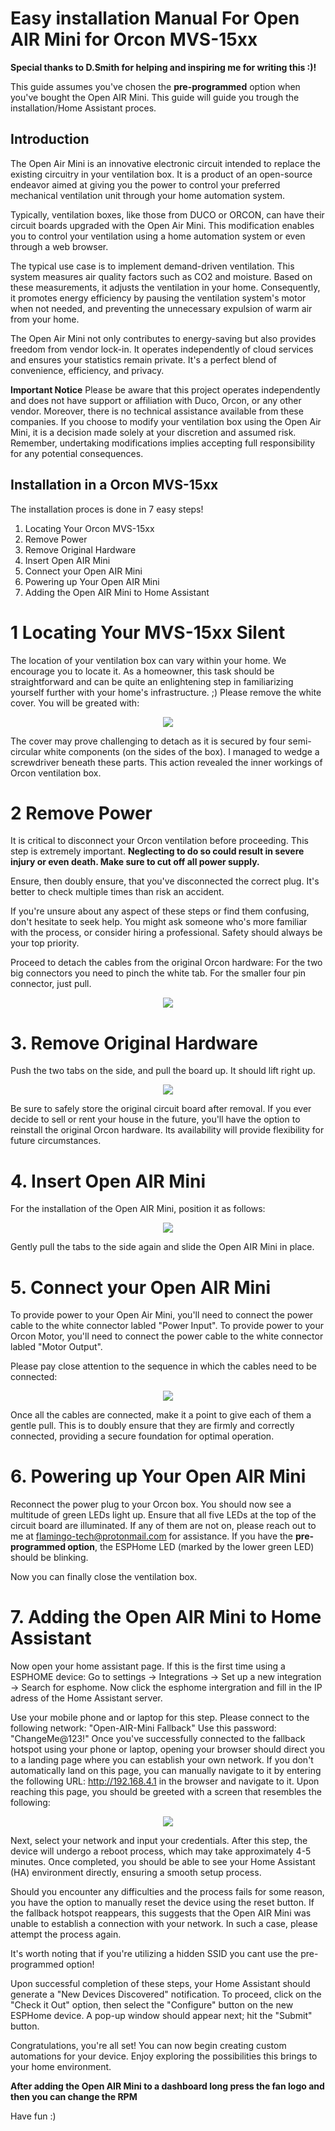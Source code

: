  # Easy installation Manual For Open AIR Mini for Orcon MVS-15xx

 **Special thanks to D.Smith for helping and inspiring me for writing this :)!**

 This guide assumes you've chosen the **pre-programmed** option when you've bought the Open AIR Mini. This guide will guide you trough the installation/Home Assistant proces.

 ## Introduction

The Open Air Mini is an innovative electronic circuit intended to replace the existing circuitry in your ventilation box. It is a product of an open-source endeavor aimed at giving you the power to control your preferred mechanical ventilation unit through your home automation system.

Typically, ventilation boxes, like those from DUCO or ORCON, can have their circuit boards upgraded with the Open Air Mini. This modification enables you to control your ventilation using a home automation system or even through a web browser.

The typical use case is to implement demand-driven ventilation. This system measures air quality factors such as CO2 and moisture. Based on these measurements, it adjusts the ventilation in your home. Consequently, it promotes energy efficiency by pausing the ventilation system's motor when not needed, and preventing the unnecessary expulsion of warm air from your home.

The Open Air Mini not only contributes to energy-saving but also provides freedom from vendor lock-in. It operates independently of cloud services and ensures your statistics remain private. It's a perfect blend of convenience, efficiency, and privacy.

**Important Notice**
Please be aware that this project operates independently and does not have support or affiliation with Duco, Orcon, or any other vendor. Moreover, there is no technical assistance available from these companies. If you choose to modify your ventilation box using the Open Air Mini, it is a decision made solely at your discretion and assumed risk. Remember, undertaking modifications implies accepting full responsibility for any potential consequences.


 ## Installation in a Orcon MVS-15xx

 The installation proces is done in 7 easy steps!

 1. Locating Your Orcon MVS-15xx
 2. Remove Power
 3. Remove Original Hardware
 4. Insert Open AIR Mini
 5. Connect your Open AIR Mini
 6. Powering up Your Open AIR Mini
 7. Adding the Open AIR Mini to Home Assistant

# 1 Locating Your MVS-15xx Silent

The location of your ventilation box can vary within your home. We encourage you to locate it. As a homeowner, this task should be straightforward and can be quite an enlightening step in familiarizing yourself further with your home's infrastructure. ;)
Please remove the white cover. You will be greated with:
<p align="center">
  <img src="https://github.com/Flamingo-tech/Open-AIR/blob/main/Open%20AIR%20Mini/Pictures/1_Orcon.jpg"/>
</p>

The cover may prove challenging to detach as it is secured by four semi-circular white components (on the sides of the box). I managed to wedge a screwdriver beneath these parts. This action revealed the inner workings of Orcon ventilation box.

# 2 Remove Power

It is critical to disconnect your Orcon ventilation before proceeding. This step is extremely important. **Neglecting to do so could result in severe injury or even death. Make sure to cut off all power supply.**

Ensure, then doubly ensure, that you've disconnected the correct plug. It's better to check multiple times than risk an accident.

If you're unsure about any aspect of these steps or find them confusing, don't hesitate to seek help. You might ask someone who's more familiar with the process, or consider hiring a professional. Safety should always be your top priority.

Proceed to detach the cables from the original Orcon hardware:
For the two big connectors you need to pinch the white tab. For the smaller four pin connector, just pull.
<p align="center">
  <img src="https://github.com/Flamingo-tech/Open-AIR/blob/main/Open%20AIR%20Mini/Pictures/2_Orcon.jpg"/>
</p>


# 3. Remove Original Hardware

Push the two tabs on the side, and pull the board up. It should lift right up.
<p align="center">
  <img src="https://github.com/Flamingo-tech/Open-AIR/blob/main/Open%20AIR%20Mini/Pictures/3_Orcon.jpg"/>
</p>


Be sure to safely store the original circuit board after removal. If you ever decide to sell or rent your house in the future, you'll have the option to reinstall the original Orcon hardware. Its availability will provide flexibility for future circumstances.

# 4. Insert Open AIR Mini

For the installation of the Open AIR Mini, position it as follows:
<p align="center">
  <img src="https://github.com/Flamingo-tech/Open-AIR/blob/main/Open%20AIR%20Mini/Pictures/4_Orcon.jpg"/>
</p>

Gently pull the tabs to the side again and slide the Open AIR Mini in place.

# 5. Connect your Open AIR Mini

To provide power to your Open Air Mini, you'll need to connect the power cable to the white connector labled "Power Input". 
To provide power to your Orcon Motor, you'll need to connect the power cable to the white connector labled "Motor Output". 

Please pay close attention to the sequence in which the cables need to be connected:
<p align="center">
  <img src="https://github.com/Flamingo-tech/Open-AIR/blob/main/Open%20AIR%20Mini/Pictures/5_Orcon.jpg"/>
</p>

Once all the cables are connected, make it a point to give each of them a gentle pull. This is to doubly ensure that they are firmly and correctly connected, providing a secure foundation for optimal operation.

# 6. Powering up Your Open AIR Mini

Reconnect the power plug to your Orcon box. You should now see a multitude of green LEDs light up.
Ensure that all five LEDs at the top of the circuit board are illuminated. If any of them are not on, please reach out to me at flamingo-tech@protonmail.com for assistance.
If you have the **pre-programmed option**, the ESPHome LED (marked by the lower green LED) should be blinking.

Now you can finally close the ventilation box.

# 7. Adding the Open AIR Mini to Home Assistant

Now open your home assistant page.
If this is the first time using a ESPHOME device:
Go to settings -> Integrations -> Set up a new integration -> Search for esphome.
Now click the esphome intergration and fill in the IP adress of the Home Assistant server. 

Use your mobile phone and or laptop for this step. Please connect to the following network: "Open-AIR-Mini Fallback"
Use this password: "ChangeMe@123!"
Once you've successfully connected to the fallback hotspot using your phone or laptop, opening your browser should direct you to a landing page where you can establish your own network.
If you don't automatically land on this page, you can manually navigate to it by entering the following URL: http://192.168.4.1 in the browser and navigate to it.
Upon reaching this page, you should be greeted with a screen that resembles the following:
<p align="center">
  <img src="https://github.com/Flamingo-tech/Open-AIR/blob/main/Open%20AIR%20Mini/Pictures/13.png"/>
</p>

Next, select your network and input your credentials. After this step, the device will undergo a reboot process, which may take approximately 4-5 minutes. Once completed, you should be able to see your Home Assistant (HA) environment directly, ensuring a smooth setup process.

Should you encounter any difficulties and the process fails for some reason, you have the option to manually reset the device using the reset button. If the fallback hotspot reappears, this suggests that the Open AIR Mini was unable to establish a connection with your network. In such a case, please attempt the process again.

It's worth noting that if you're utilizing a hidden SSID you cant use the pre-programmed option!


Upon successful completion of these steps, your Home Assistant should generate a "New Devices Discovered" notification. To proceed, click on the "Check it Out" option, then select the "Configure" button on the new ESPHome device. A pop-up window should appear next; hit the "Submit" button.

Congratulations, you're all set! You can now begin creating custom automations for your device. Enjoy exploring the possibilities this brings to your home environment.

**After adding the Open AIR Mini to a dashboard long press the fan logo and then you can change the RPM**

Have fun :)